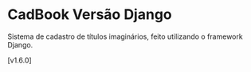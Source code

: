 # CadBook Versão Django

Sistema de cadastro de títulos imaginários, feito utilizando o framework Django.

[v1.6.0]

